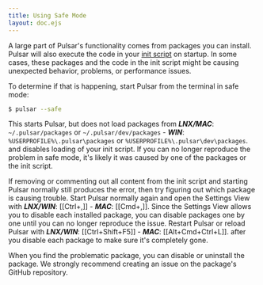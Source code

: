 ```yaml
---
title: Using Safe Mode
layout: doc.ejs
---
```


A large part of Pulsar's functionality comes from packages you can install.
Pulsar will also execute the code in your [init script](#the-init-file) on
startup. In some cases, these packages and the code in the init script might be
causing unexpected behavior, problems, or performance issues.

To determine if that is happening, start Pulsar from the terminal in safe mode:

```sh
$ pulsar --safe
```

This starts Pulsar, but does not load packages from
**_LNX/MAC_**: `~/.pulsar/packages` or `~/.pulsar/dev/packages` -
**_WIN_**: `%USERPROFILE%\.pulsar\packages` or `%USERPROFILE%\.pulsar\dev\packages`.
and disables loading of your init script. If you can no longer reproduce the
problem in safe mode, it's likely it was caused by one of the packages or the
init script.

If removing or commenting out all content from the init script and starting
Pulsar normally still produces the error, then try figuring out which package is
causing trouble. Start Pulsar normally again and open the Settings View with
**_LNX/WIN_**: [[Ctrl+,]] -
**_MAC_**: [[Cmd+,]].
Since the Settings View allows you to disable each
installed package, you can disable packages one by one until you can no longer
reproduce the issue. Restart Pulsar or reload Pulsar with
**_LNX/WIN_**: [[Ctrl+Shift+F5]] -
**_MAC_**: [[Alt+Cmd+Ctrl+L]].
after you disable each package to make sure it's completely gone.

When you find the problematic package, you can disable or uninstall the package.
We strongly recommend creating an issue on the package's GitHub repository.
